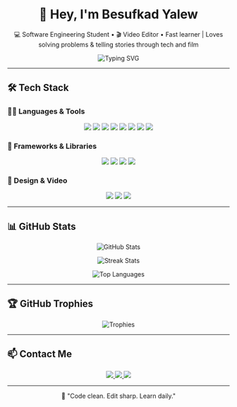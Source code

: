 <!-- GitHub Profile README -->

<h1 align="center">👋 Hey, I'm Besufkad Yalew</h1>
<p align="center">
  💻 Software Engineering Student • 
  🎬 Video Editor • 
  Fast learner | Loves solving problems & telling stories through tech and film
</p>

<p align="center">
<img 
  src="https://readme-typing-svg.herokuapp.com?font=Fira+Code&size=22&pause=1000&center=true&vCenter=true&width=480&lines=Fullstack+Developer;React+%2B+Django+%2F+Rails+%2F+Laravel;PHP%2C+Ruby%2C+Python" 
  alt="Typing SVG" /></p>

---

## 🛠 Tech Stack

### 🧑‍💻 Languages & Tools

<p align="center">
  <img src="https://img.shields.io/badge/Python-3776AB?style=for-the-badge&logo=python&logoColor=white" />
  <img src="https://img.shields.io/badge/Java-007396?style=for-the-badge&logo=java&logoColor=white" />
  <img src="https://img.shields.io/badge/JavaScript-F7DF1E?style=for-the-badge&logo=javascript&logoColor=black" />
  <img src="https://img.shields.io/badge/HTML5-E34F26?style=for-the-badge&logo=html5&logoColor=white" />
  <img src="https://img.shields.io/badge/CSS3-1572B6?style=for-the-badge&logo=css3&logoColor=white" />
  <img src="https://img.shields.io/badge/Ruby-CC342D?style=for-the-badge&logo=ruby&logoColor=white" />
  <img src="https://img.shields.io/badge/SQL-003B57?style=for-the-badge&logo=postgresql&logoColor=white" />
  <img src="https://img.shields.io/badge/PHP-777BB4?style=for-the-badge&logo=php&logoColor=white" />
</p>

### 🧰 Frameworks & Libraries

<p align="center">
  <img src="https://img.shields.io/badge/React-61DAFB?style=for-the-badge&logo=react&logoColor=black" />
  <img src="https://img.shields.io/badge/Django-092E20?style=for-the-badge&logo=django&logoColor=white" />
  <img src="https://img.shields.io/badge/Ruby_on_Rails-CC0000?style=for-the-badge&logo=rubyonrails&logoColor=white" />
  <img src="https://img.shields.io/badge/Laravel-FF2D20?style=for-the-badge&logo=laravel&logoColor=white" />
</p>

### 🎨 Design & Video

<p align="center">
  <img src="https://img.shields.io/badge/Adobe_Premiere_Pro-9999FF?style=for-the-badge&logo=AdobePremierePro&logoColor=white" />
  <img src="https://img.shields.io/badge/Adobe_After_Effects-9999FF?style=for-the-badge&logo=AdobeAfterEffects&logoColor=white" />
  <img src="https://img.shields.io/badge/Figma-F24E1E?style=for-the-badge&logo=figma&logoColor=white" />
</p>

---

## 📊 GitHub Stats

<p align="center">
  <img src="https://github-readme-stats.vercel.app/api?username=besu179&show_icons=true&theme=radical&count_private=true&include_all_commits=true" alt="GitHub Stats" />
</p>

<p align="center">
  <img src="https://github-readme-streak-stats.herokuapp.com/?user=besu179&theme=radical&ring=000000&fire=000000" alt="Streak Stats" />
</p>

<p align="center">
  <img src="https://github-readme-stats.vercel.app/api/top-langs/?username=besu179&layout=compact&theme=radical&hide_border=true" alt="Top Languages" />
</p>

---

## 🏆 GitHub Trophies

<p align="center">
  <img src="https://github-profile-trophy.vercel.app/?username=besu179&theme=radical&margin-w=10&row=1&column=7" alt="Trophies" />
</p>

---

## 📫 Contact Me

<p align="center">
  <a href="mailto:besuwinner@gmail.com">
    <img src="https://img.shields.io/badge/Gmail-D14836?style=for-the-badge&logo=gmail&logoColor=white" />
  </a>
  <a href="https://t.me/besu179">
    <img src="https://img.shields.io/badge/Telegram-2CA5E0?style=for-the-badge&logo=telegram&logoColor=white" />
  </a>
  <a href="https://www.linkedin.com/in/besufkad-yalew-0673402b4">
    <img src="https://img.shields.io/badge/LinkedIn-0077B5?style=for-the-badge&logo=linkedin&logoColor=white" />
  </a>
</p>

---


<p align="center">💬 "Code clean. Edit sharp. Learn daily."</p>
